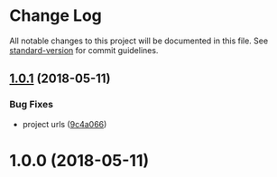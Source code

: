 # Change Log

All notable changes to this project will be documented in this file. See [standard-version](https://github.com/conventional-changelog/standard-version) for commit guidelines.

<a name="1.0.1"></a>
## [1.0.1](https://github.com/justinlettau/cordova-sqlite-utility/compare/v1.0.0...v1.0.1) (2018-05-11)


### Bug Fixes

* project urls ([9c4a066](https://github.com/justinlettau/cordova-sqlite-utility/commit/9c4a066))



<a name="1.0.0"></a>
# 1.0.0 (2018-05-11)
